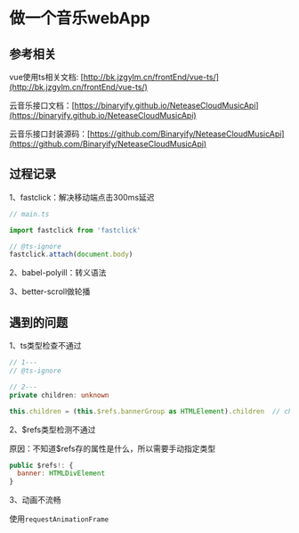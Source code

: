 # 做一个音乐webApp

## 参考相关

vue使用ts相关文档: [http://bk.jzgylm.cn/frontEnd/vue-ts/](http://bk.jzgylm.cn/frontEnd/vue-ts/)

云音乐接口文档：[https://binaryify.github.io/NeteaseCloudMusicApi](https://binaryify.github.io/NeteaseCloudMusicApi)

云音乐接口封装源码：[https://github.com/Binaryify/NeteaseCloudMusicApi](https://github.com/Binaryify/NeteaseCloudMusicApi)

## 过程记录

1、fastclick：解决移动端点击300ms延迟
```js
// main.ts

import fastclick from 'fastclick'

// @ts-ignore
fastclick.attach(document.body)
```
2、babel-polyill：转义语法

3、better-scroll做轮播


## 遇到的问题

1、ts类型检查不通过

```ts
// 1---
// @ts-ignore

// 2---
private children: unknown

this.children = (this.$refs.bannerGroup as HTMLElement).children  // children不通过
```

2、$refs类型检测不通过

原因：不知道$refs存的属性是什么，所以需要手动指定类型

```js
public $refs!: {
  banner: HTMLDivElement
}
```

3、动画不流畅

使用`requestAnimationFrame`
